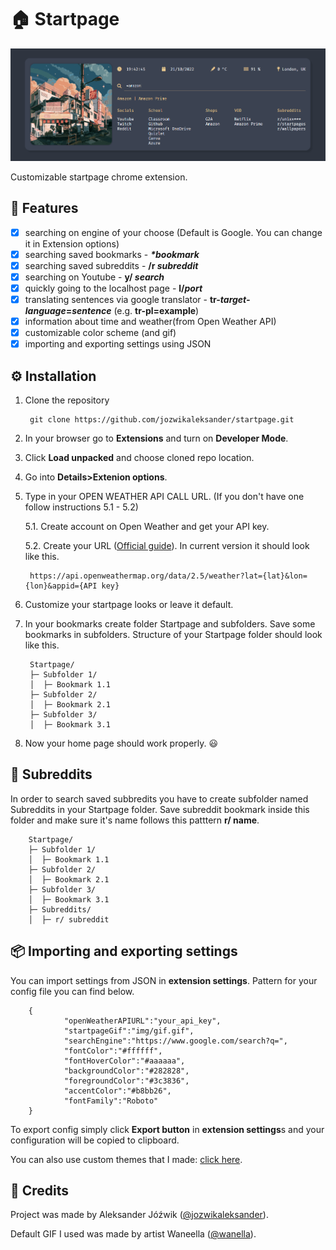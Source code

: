 # 🏠 Startpage

![My configuration](docs/images/screenshot.png)

Customizable startpage chrome extension.

## **📄 Features**
- [x] searching on engine of your choose (Default is Google. You can change it in Extension options)
- [x] searching saved bookmarks - ***\*bookmark***
- [x] searching saved subreddits - **/r *subreddit***
- [x] searching on Youtube - **y/ *search***
- [x] quickly going to the localhost page - **l/*port***
- [x] translating sentences via google translator - **tr-*target-language*=*sentence*** (e.g. **tr-pl=example**)
- [x] information about time and weather(from Open Weather API)
- [x] customizable color scheme (and gif)
- [x] importing and exporting settings using JSON

## **⚙ Installation**
1. Clone the repository

        git clone https://github.com/jozwikaleksander/startpage.git
    
2. In your browser go to **Extensions** and turn on **Developer Mode**.
3. Click **Load unpacked** and choose cloned repo location.
4. Go into **Details>Extenion options**.
5. Type in your OPEN WEATHER API CALL URL. (If you don't have one follow instructions 5.1 - 5.2)

    5.1. Create account on Open Weather and get your API key.

    5.2. Create your URL ([Official guide](https://openweathermap.org/current)). In current version it should look like this.
    
        https://api.openweathermap.org/data/2.5/weather?lat={lat}&lon={lon}&appid={API key}

6. Customize your startpage looks or leave it default.
7. In your bookmarks create folder Startpage and subfolders. Save some bookmarks in subfolders. Structure of your Startpage folder should look like this.

        Startpage/
        ├─ Subfolder 1/
        │  ├─ Bookmark 1.1
        ├─ Subfolder 2/
        │  ├─ Bookmark 2.1
        ├─ Subfolder 3/
        │  ├─ Bookmark 3.1
8. Now your home page should work properly. 😃

## **🤖 Subreddits**
In order to search saved subbredits you have to create subfolder named Subreddits in your Startpage folder. Save subreddit bookmark inside this folder and make sure it's name follows this patttern **r/ name**.

        Startpage/
        ├─ Subfolder 1/
        │  ├─ Bookmark 1.1
        ├─ Subfolder 2/
        │  ├─ Bookmark 2.1
        ├─ Subfolder 3/
        │  ├─ Bookmark 3.1
        ├─ Subreddits/
        │  ├─ r/ subreddit

## **📦 Importing and exporting settings**

You can import settings from JSON in **extension settings**. Pattern for your config file you can find below.

        {
                "openWeatherAPIURL":"your_api_key",
                "startpageGif":"img/gif.gif",
                "searchEngine":"https://www.google.com/search?q=",
                "fontColor":"#ffffff",
                "fontHoverColor":"#aaaaaa",
                "backgroundColor":"#282828",
                "foregroundColor":"#3c3836",
                "accentColor":"#b8bb26",
                "fontFamily":"Roboto"
        }

To export config simply click **Export button** in **extension settings**s and your configuration will be copied to clipboard.

You can also use custom themes that I made: [click here](https://github.com/jozwikaleksander/startpage/tree/main/docs/themes).


## **👤 Credits**
Project was made by Aleksander Jóźwik ([@jozwikaleksander](https://github.com/jozwikaleksander)).

Default GIF I used was made by artist Waneella ([@wanella](https://twitter.com/waneella_)).
